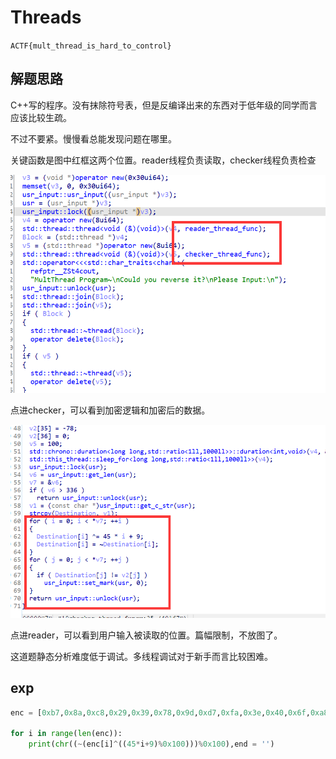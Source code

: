# Threads

`ACTF{mult_thread_is_hard_to_control}`

## 解题思路

C++写的程序。没有抹除符号表，但是反编译出来的东西对于低年级的同学而言应该比较生疏。

不过不要紧。慢慢看总能发现问题在哪里。

关键函数是图中红框这两个位置。reader线程负责读取，checker线程负责检查

![image-20210203174445458](wppics/image-20210203174445458.png)

点进checker，可以看到加密逻辑和加密后的数据。

![image-20210203174632302](wppics/image-20210203174632302.png)

点进reader，可以看到用户输入被读取的位置。篇幅限制，不放图了。

这道题静态分析难度低于调试。多线程调试对于新手而言比较困难。

## exp

```python
enc = [0xb7,0x8a,0xc8,0x29,0x39,0x78,0x9d,0xd7,0xfa,0x3e,0x40,0x6f,0xa8,0xc8,0xe1,0x37,0x79,0x90,0xbf,0xc0,0x1a,0x24,0x6a,0x8f,0xe1,0xe5,0x0b,0x68,0x69,0xb2,0xde,0xf7,0x24,0x46,0x90,0xb2]

for i in range(len(enc)):
    print(chr((~(enc[i]^((45*i+9)%0x100)))%0x100),end = '')
```

